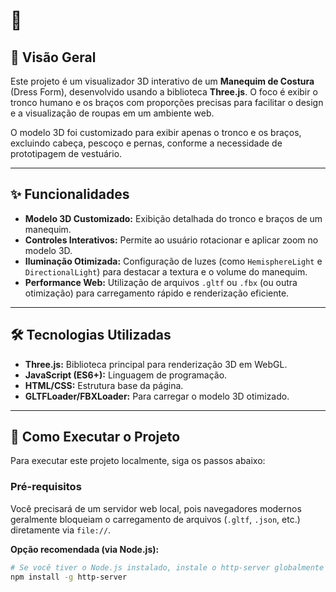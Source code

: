 # 👗

## 🌟 Visão Geral

Este projeto é um visualizador 3D interativo de um **Manequim de Costura** (Dress Form), desenvolvido usando a biblioteca **Three.js**. O foco é exibir o tronco humano e os braços com proporções precisas para facilitar o design e a visualização de roupas em um ambiente web.

O modelo 3D foi customizado para exibir apenas o tronco e os braços, excluindo cabeça, pescoço e pernas, conforme a necessidade de prototipagem de vestuário.

---

## ✨ Funcionalidades

* **Modelo 3D Customizado:** Exibição detalhada do tronco e braços de um manequim.
* **Controles Interativos:** Permite ao usuário rotacionar e aplicar zoom no modelo 3D.
* **Iluminação Otimizada:** Configuração de luzes (como `HemisphereLight` e `DirectionalLight`) para destacar a textura e o volume do manequim.
* **Performance Web:** Utilização de arquivos `.gltf` ou `.fbx` (ou outra otimização) para carregamento rápido e renderização eficiente.

---

## 🛠️ Tecnologias Utilizadas

* **Three.js:** Biblioteca principal para renderização 3D em WebGL.
* **JavaScript (ES6+):** Linguagem de programação.
* **HTML/CSS:** Estrutura base da página.
* **GLTFLoader/FBXLoader:** Para carregar o modelo 3D otimizado.

---

## 🚀 Como Executar o Projeto

Para executar este projeto localmente, siga os passos abaixo:

### Pré-requisitos

Você precisará de um servidor web local, pois navegadores modernos geralmente bloqueiam o carregamento de arquivos (`.gltf`, `.json`, etc.) diretamente via `file://`.

**Opção recomendada (via Node.js):**

```bash
# Se você tiver o Node.js instalado, instale o http-server globalmente
npm install -g http-server
